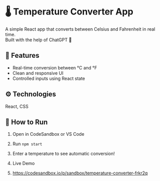 # 🌡️ Temperature Converter App

A simple React app that converts between Celsius and Fahrenheit in real time.  
Built with the help of ChatGPT 🤖

## 🧠 Features
- Real-time conversion between °C and °F  
- Clean and responsive UI  
- Controlled inputs using React state  

## ⚙️ Technologies
React, CSS

## 🚀 How to Run
1. Open in CodeSandbox or VS Code  
2. Run `npm start`  
3. Enter a temperature to see automatic conversion!

4. Live Demo
5. https://codesandbox.io/p/sandbox/temperature-converter-frkr2q
